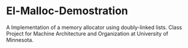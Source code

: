 # El-Malloc-Demostration
A Implementation of a memory allocator using doubly-linked lists. Class Project for Machine Architecture and Organization at University of Minnesota.
